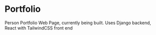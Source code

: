 # Portfolio
Person Portfolio Web Page, currently being built.
Uses Django backend, React with TailwindCSS front end

